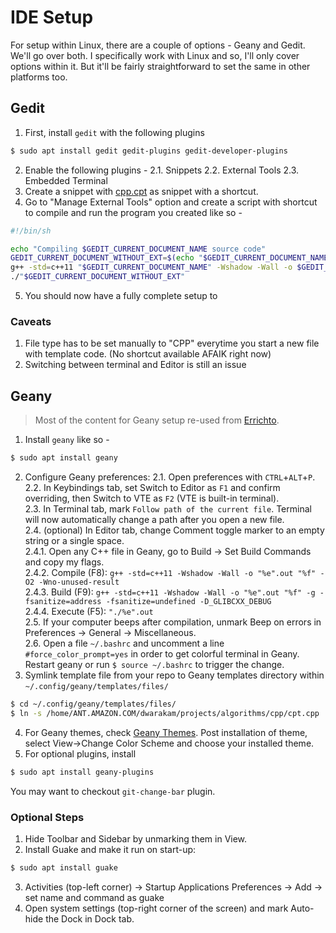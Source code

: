 # IDE Setup

For setup within Linux, there are a couple of options - Geany and Gedit. We'll go over both. I specifically work with Linux and so, I'll only cover options within it. But it'll be fairly straightforward to set the same in other platforms too.

## Gedit

1. First, install `gedit` with the following plugins 
```bash
$ sudo apt install gedit gedit-plugins gedit-developer-plugins
```
2. Enable the following plugins - 
2.1. Snippets
2.2. External Tools
2.3. Embedded Terminal
3. Create a snippet with [cpp.cpt](cpp/cpt.cpp) as snippet with a shortcut.
4. Go to "Manage External Tools" option and create a script with shortcut to compile and run the program you created like so -
```bash
#!/bin/sh

echo "Compiling $GEDIT_CURRENT_DOCUMENT_NAME source code"
GEDIT_CURRENT_DOCUMENT_WITHOUT_EXT=$(echo "$GEDIT_CURRENT_DOCUMENT_NAME" | sed 's/.cpp//g')
g++ -std=c++11 "$GEDIT_CURRENT_DOCUMENT_NAME" -Wshadow -Wall -o $GEDIT_CURRENT_DOCUMENT_WITHOUT_EXT -O2 -Wno-unused-result
./"$GEDIT_CURRENT_DOCUMENT_WITHOUT_EXT"
```
5. You should now have a fully complete setup to 

### Caveats

1. File type has to be set manually to "CPP" everytime you start a new file with template code. (No shortcut available AFAIK right now)
2. Switching between terminal and Editor is still an issue

## Geany

> Most of the content for Geany setup re-used from [Errichto](https://github.com/Errichto/youtube/wiki/Linux-setup).

1. Install `geany` like so -
```bash
$ sudo apt install geany
```
2. Configure Geany preferences:
2.1. Open preferences with `CTRL`+`ALT`+`P`.   
2.2. In Keybindings tab, set Switch to Editor as `F1` and confirm overriding, then Switch to VTE as `F2` (VTE is built-in terminal).   
2.3. In Terminal tab, mark `Follow path of the current file`. Terminal will now automatically change a path after you open a new file.   
2.4. (optional) In Editor tab, change Comment toggle marker to an empty string or a single space.   
2.4.1. Open any C++ file in Geany, go to Build -> Set Build Commands and copy my flags.    
2.4.2. Compile (F8): `g++ -std=c++11 -Wshadow -Wall -o "%e".out "%f" -O2 -Wno-unused-result`   
2.4.3. Build (F9): `g++ -std=c++11 -Wshadow -Wall -o "%e".out "%f" -g -fsanitize=address -fsanitize=undefined -D_GLIBCXX_DEBUG`   
2.4.4. Execute (F5): `"./%e".out`   
2.5. If your computer beeps after compilation, unmark Beep on errors in Preferences -> General -> Miscellaneous.   
2.6. Open a file `~/.bashrc` and uncomment a line `#force_color_prompt=yes` in order to get colorful terminal in Geany. Restart geany or run `$ source ~/.bashrc` to trigger the change.   
3. Symlink template file from your repo to Geany templates directory within `~/.config/geany/templates/files/`   
```bash
$ cd ~/.config/geany/templates/files/
$ ln -s /home/ANT.AMAZON.COM/dwarakam/projects/algorithms/cpp/cpt.cpp ./cpt.cpp
```
4. For Geany themes, check [Geany Themes](https://www.geany.org/download/themes/). Post installation of theme, select View->Change Color Scheme and choose your installed theme.
5. For optional plugins, install 
```bash
$ sudo apt install geany-plugins
```
You may want to checkout `git-change-bar` plugin.

### Optional Steps

1. Hide Toolbar and Sidebar by unmarking them in View.
2. Install Guake and make it run on start-up:
```bash
$ sudo apt install guake
```
3. Activities (top-left corner) -> Startup Applications Preferences -> Add -> set name and command as guake
4. Open system settings (top-right corner of the screen) and mark Auto-hide the Dock in Dock tab.
